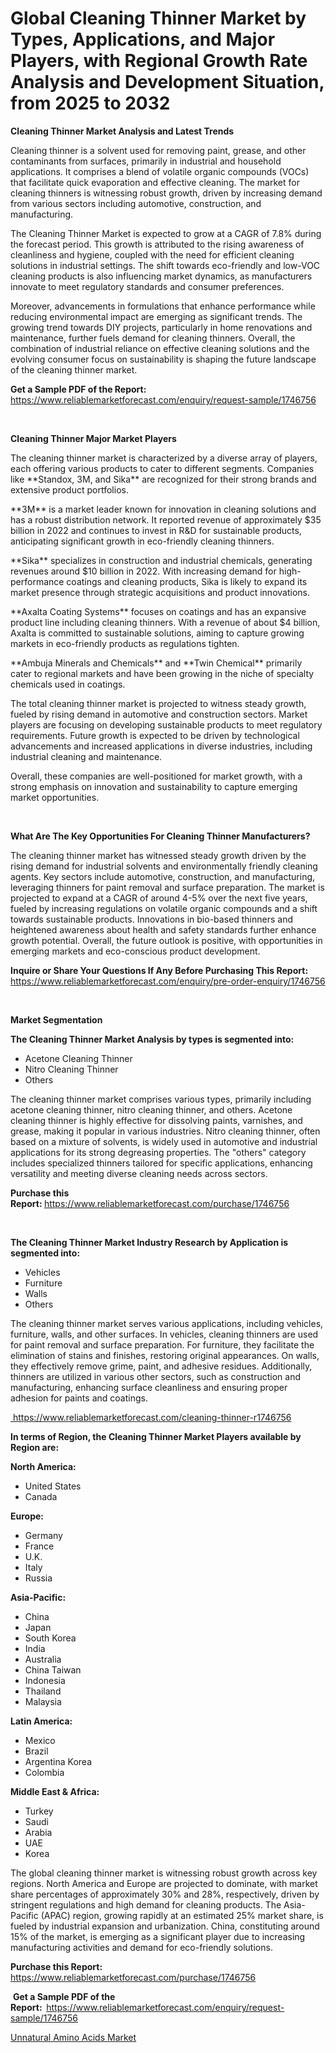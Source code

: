 <p><h1>Global Cleaning Thinner Market by Types, Applications, and Major Players, with Regional Growth Rate Analysis and Development Situation, from 2025 to 2032</h1></p><p><strong>Cleaning Thinner Market Analysis and Latest Trends</strong></p>
<p><p>Cleaning thinner is a solvent used for removing paint, grease, and other contaminants from surfaces, primarily in industrial and household applications. It comprises a blend of volatile organic compounds (VOCs) that facilitate quick evaporation and effective cleaning. The market for cleaning thinners is witnessing robust growth, driven by increasing demand from various sectors including automotive, construction, and manufacturing.</p><p>The Cleaning Thinner Market is expected to grow at a CAGR of 7.8% during the forecast period. This growth is attributed to the rising awareness of cleanliness and hygiene, coupled with the need for efficient cleaning solutions in industrial settings. The shift towards eco-friendly and low-VOC cleaning products is also influencing market dynamics, as manufacturers innovate to meet regulatory standards and consumer preferences.</p><p>Moreover, advancements in formulations that enhance performance while reducing environmental impact are emerging as significant trends. The growing trend towards DIY projects, particularly in home renovations and maintenance, further fuels demand for cleaning thinners. Overall, the combination of industrial reliance on effective cleaning solutions and the evolving consumer focus on sustainability is shaping the future landscape of the cleaning thinner market.</p></p>
<p><strong>Get a Sample PDF of the Report:&nbsp;</strong> <a href="https://www.reliablemarketforecast.com/enquiry/request-sample/1746756?utm_campaign=2393&utm_medium=2&utm_source=Github&utm_content=ia&utm_term=01042025&utm_id=cleaning-thinner">https://www.reliablemarketforecast.com/enquiry/request-sample/1746756</a></p>
<p>&nbsp;</p>
<p><strong>Cleaning Thinner Major Market Players</strong></p>
<p><p>The cleaning thinner market is characterized by a diverse array of players, each offering various products to cater to different segments. Companies like **Standox, 3M, and Sika** are recognized for their strong brands and extensive product portfolios.</p><p>**3M** is a market leader known for innovation in cleaning solutions and has a robust distribution network. It reported revenue of approximately $35 billion in 2022 and continues to invest in R&D for sustainable products, anticipating significant growth in eco-friendly cleaning thinners.</p><p>**Sika** specializes in construction and industrial chemicals, generating revenues around $10 billion in 2022. With increasing demand for high-performance coatings and cleaning products, Sika is likely to expand its market presence through strategic acquisitions and product innovations.</p><p>**Axalta Coating Systems** focuses on coatings and has an expansive product line including cleaning thinners. With a revenue of about $4 billion, Axalta is committed to sustainable solutions, aiming to capture growing markets in eco-friendly products as regulations tighten.</p><p>**Ambuja Minerals and Chemicals** and **Twin Chemical** primarily cater to regional markets and have been growing in the niche of specialty chemicals used in coatings.</p><p>The total cleaning thinner market is projected to witness steady growth, fueled by rising demand in automotive and construction sectors. Market players are focusing on developing sustainable products to meet regulatory requirements. Future growth is expected to be driven by technological advancements and increased applications in diverse industries, including industrial cleaning and maintenance.</p><p>Overall, these companies are well-positioned for market growth, with a strong emphasis on innovation and sustainability to capture emerging market opportunities.</p></p>
<p>&nbsp;</p>
<p><strong>What Are The Key Opportunities For Cleaning Thinner Manufacturers?</strong></p>
<p><p>The cleaning thinner market has witnessed steady growth driven by the rising demand for industrial solvents and environmentally friendly cleaning agents. Key sectors include automotive, construction, and manufacturing, leveraging thinners for paint removal and surface preparation. The market is projected to expand at a CAGR of around 4-5% over the next five years, fueled by increasing regulations on volatile organic compounds and a shift towards sustainable products. Innovations in bio-based thinners and heightened awareness about health and safety standards further enhance growth potential. Overall, the future outlook is positive, with opportunities in emerging markets and eco-conscious product development.</p></p>
<p><strong>Inquire or Share Your Questions If Any Before Purchasing This Report:</strong> <a href="https://www.reliablemarketforecast.com/enquiry/pre-order-enquiry/1746756?utm_campaign=2393&utm_medium=2&utm_source=Github&utm_content=ia&utm_term=01042025&utm_id=cleaning-thinner">https://www.reliablemarketforecast.com/enquiry/pre-order-enquiry/1746756</a></p>
<p>&nbsp;</p>
<p><strong>Market Segmentation</strong></p>
<p><strong>The Cleaning Thinner Market Analysis by types is segmented into:</strong></p>
<p><ul><li>Acetone Cleaning Thinner</li><li>Nitro Cleaning Thinner</li><li>Others</li></ul></p>
<p><p>The cleaning thinner market comprises various types, primarily including acetone cleaning thinner, nitro cleaning thinner, and others. Acetone cleaning thinner is highly effective for dissolving paints, varnishes, and grease, making it popular in various industries. Nitro cleaning thinner, often based on a mixture of solvents, is widely used in automotive and industrial applications for its strong degreasing properties. The "others" category includes specialized thinners tailored for specific applications, enhancing versatility and meeting diverse cleaning needs across sectors.</p></p>
<p><strong>Purchase this Report:&nbsp;</strong><a href="https://www.reliablemarketforecast.com/purchase/1746756?utm_campaign=2393&utm_medium=2&utm_source=Github&utm_content=ia&utm_term=01042025&utm_id=cleaning-thinner">https://www.reliablemarketforecast.com/purchase/1746756</a></p>
<p>&nbsp;</p>
<p><strong>The Cleaning Thinner Market Industry Research by Application is segmented into:</strong></p>
<p><ul><li>Vehicles</li><li>Furniture</li><li>Walls</li><li>Others</li></ul></p>
<p><p>The cleaning thinner market serves various applications, including vehicles, furniture, walls, and other surfaces. In vehicles, cleaning thinners are used for paint removal and surface preparation. For furniture, they facilitate the elimination of stains and finishes, restoring original appearances. On walls, they effectively remove grime, paint, and adhesive residues. Additionally, thinners are utilized in various other sectors, such as construction and manufacturing, enhancing surface cleanliness and ensuring proper adhesion for paints and coatings.</p></p>
<p><a href="https://www.reliablemarketforecast.com/cleaning-thinner-r1746756?utm_campaign=2393&utm_medium=2&utm_source=Github&utm_content=ia&utm_term=01042025&utm_id=cleaning-thinner">&nbsp;https://www.reliablemarketforecast.com/cleaning-thinner-r1746756</a></p>
<p><strong>In terms of Region, the Cleaning Thinner Market Players available by Region are:</strong></p>
<p>
    <p> <strong> North America: </strong>
        <ul>
            <li>United States</li>
            <li>Canada</li>
        </ul>
        </p> 
    <p> <strong> Europe: </strong>
        <ul>
            <li>Germany</li>
            <li>France</li>
            <li>U.K.</li>
            <li>Italy</li>
            <li>Russia</li>
        </ul>
        </p> 
    <p> <strong> Asia-Pacific: </strong>
        <ul>
            <li>China</li>
            <li>Japan</li>
            <li>South Korea</li>
            <li>India</li>
            <li>Australia</li>
            <li>China Taiwan</li>
            <li>Indonesia</li>
            <li>Thailand</li>
            <li>Malaysia</li>
        </ul>
        </p> 
    <p> <strong> Latin America: </strong>
        <ul>
            <li>Mexico</li>
            <li>Brazil</li>
            <li>Argentina Korea</li>
            <li>Colombia</li>
        </ul>
        </p> 
    <p> <strong> Middle East & Africa: </strong>
        <ul>
            <li>Turkey</li>
            <li>Saudi</li>
            <li>Arabia</li>
            <li>UAE</li>
            <li>Korea</li>
        </ul>
    </p>
    </p>
<p><p>The global cleaning thinner market is witnessing robust growth across key regions. North America and Europe are projected to dominate, with market share percentages of approximately 30% and 28%, respectively, driven by stringent regulations and high demand for cleaning products. The Asia-Pacific (APAC) region, growing rapidly at an estimated 25% market share, is fueled by industrial expansion and urbanization. China, constituting around 15% of the market, is emerging as a significant player due to increasing manufacturing activities and demand for eco-friendly solutions.</p></p>
<p><strong>Purchase this Report: </strong><a href="https://www.reliablemarketforecast.com/purchase/1746756?utm_campaign=2393&utm_medium=2&utm_source=Github&utm_content=ia&utm_term=01042025&utm_id=cleaning-thinner">https://www.reliablemarketforecast.com/purchase/1746756</a></p>
<p>&nbsp;<strong>Get a Sample PDF of the Report:&nbsp;&nbsp;</strong><a href="https://www.reliablemarketforecast.com/enquiry/request-sample/1746756?utm_campaign=2393&utm_medium=2&utm_source=Github&utm_content=ia&utm_term=01042025&utm_id=cleaning-thinner">https://www.reliablemarketforecast.com/enquiry/request-sample/1746756</a></p>
<p><strong></strong></p>
<p><p><a href="https://github.com/techerghalim/Market-Research-Report-List-1/blob/main/unnatural-amino-acids-market.md?utm_campaign=2393&utm_medium=2&utm_source=Github&utm_content=ia&utm_term=01042025&utm_id=cleaning-thinner">Unnatural Amino Acids Market</a></p></p>
